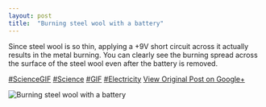 ```yaml
---
layout: post
title:  "Burning steel wool with a battery"
---
```


Since steel wool is so thin, applying a +9V short circuit across it actually results in the metal burning. You can clearly see the burning spread across the surface of the steel wool even after the battery is removed.  
  
[#ScienceGIF](https://plus.google.com/s/%23ScienceGIF/posts) [#Science](https://plus.google.com/s/%23Science/posts) [#GIF](https://plus.google.com/s/%23GIF/posts) [#Electricity](https://plus.google.com/s/%23Electricity/posts)
[View Original Post on Google+](https://plus.google.com/+ColinSullender/posts/YTGkkL152dU)

![Burning steel wool with a battery](/assets/img/2015-05-21-Burning-steel-wool-with-a-battery.gif)
